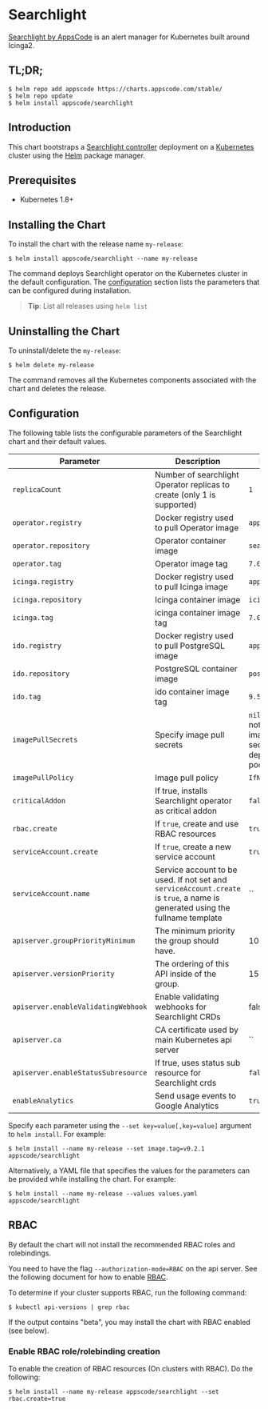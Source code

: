 # Searchlight
[Searchlight by AppsCode](https://github.com/appscode/searchlight) is an alert manager for Kubernetes built around Icinga2.

## TL;DR;

```console
$ helm repo add appscode https://charts.appscode.com/stable/
$ helm repo update
$ helm install appscode/searchlight
```

## Introduction

This chart bootstraps a [Searchlight controller](https://github.com/appscode/searchlight) deployment on a [Kubernetes](http://kubernetes.io) cluster using the [Helm](https://helm.sh) package manager.

## Prerequisites

- Kubernetes 1.8+

## Installing the Chart
To install the chart with the release name `my-release`:

```console
$ helm install appscode/searchlight --name my-release
```

The command deploys Searchlight operator on the Kubernetes cluster in the default configuration. The [configuration](#configuration) section lists the parameters that can be configured during installation.

> **Tip**: List all releases using `helm list`

## Uninstalling the Chart

To uninstall/delete the `my-release`:

```console
$ helm delete my-release
```

The command removes all the Kubernetes components associated with the chart and deletes the release.

## Configuration

The following table lists the configurable parameters of the Searchlight chart and their default values.

| Parameter                           | Description                                                             | Default            |
| ----------------------------------- | -----------------------------------------------------------------       | ------------------ |
| `replicaCount`                      | Number of searchlight Operator replicas to create (only 1 is supported) | `1`                |
| `operator.registry`                 | Docker registry used to pull Operator image                             | `appscode`         |
| `operator.repository`               | Operator container image                                                | `searchlight`      |
| `operator.tag`                      | Operator image tag                                                      | `7.0.0`       |
| `icinga.registry`                   | Docker registry used to pull Icinga image                               | `appscode`         |
| `icinga.repository`                 | Icinga container image                                                  | `icinga`           |
| `icinga.tag`                        | icinga container image tag                                              | `7.0.0-k8s`   |
| `ido.registry`                      | Docker registry used to pull PostgreSQL image                           | `appscode`         |
| `ido.repository`                    | PostgreSQL container image                                              | `postgress`        |
| `ido.tag`                           | ido container image tag                                                 | `9.5-alpine`       |
| `imagePullSecrets`                  | Specify image pull secrets                                              | `nil` (does not add image pull secrets to deployed pods) |
| `imagePullPolicy`                   | Image pull policy                                                       | `IfNotPresent`     |
| `criticalAddon`                     | If true, installs Searchlight operator as critical addon                | `false`            |
| `rbac.create`                       | If `true`, create and use RBAC resources                                | `true`             |
| `serviceAccount.create`             | If `true`, create a new service account                                 | `true`             |
| `serviceAccount.name`               | Service account to be used. If not set and `serviceAccount.create` is `true`, a name is generated using the fullname template | `` |
| `apiserver.groupPriorityMinimum`    | The minimum priority the group should have.                             | 10000              |
| `apiserver.versionPriority`         | The ordering of this API inside of the group.                           | 15                 |
| `apiserver.enableValidatingWebhook` | Enable validating webhooks for Searchlight CRDs                         | false              |
| `apiserver.ca`                      | CA certificate used by main Kubernetes api server                       | ``                 |
| `apiserver.enableStatusSubresource` | If true, uses status sub resource for Searchlight crds                  | `false`            |
| `enableAnalytics`                   | Send usage events to Google Analytics                                   | `true`             |

Specify each parameter using the `--set key=value[,key=value]` argument to `helm install`. For example:

```console
$ helm install --name my-release --set image.tag=v0.2.1 appscode/searchlight
```

Alternatively, a YAML file that specifies the values for the parameters can be provided while
installing the chart. For example:

```console
$ helm install --name my-release --values values.yaml appscode/searchlight
```

## RBAC
By default the chart will not install the recommended RBAC roles and rolebindings.

You need to have the flag `--authorization-mode=RBAC` on the api server. See the following document for how to enable [RBAC](https://kubernetes.io/docs/admin/authorization/rbac/).

To determine if your cluster supports RBAC, run the following command:

```console
$ kubectl api-versions | grep rbac
```

If the output contains "beta", you may install the chart with RBAC enabled (see below).

### Enable RBAC role/rolebinding creation

To enable the creation of RBAC resources (On clusters with RBAC). Do the following:

```console
$ helm install --name my-release appscode/searchlight --set rbac.create=true
```
